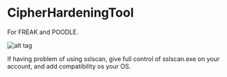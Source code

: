 # CipherHardeningTool

For FREAK and POODLE.

![alt tag](http://www.lostscroll.com/wp-content/uploads/2015/03/CipherHardeningTool_1.0.0.0.png)

If having problem of using sslscan, give full control of sslscan.exe on your account, and add compatibility os your OS.
